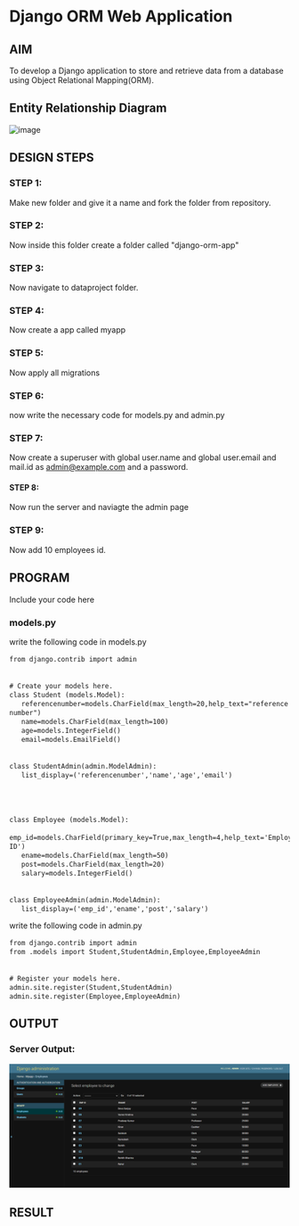 # Django ORM Web Application

## AIM
To develop a Django application to store and retrieve data from a database using Object Relational Mapping(ORM).

## Entity Relationship Diagram

![image](https://github.com/jabezs2005/django-orm-app/assets/147473463/4624c801-d2f9-4474-ae14-726068645b53)




## DESIGN STEPS

### STEP 1:
Make new folder and give it a name and fork the folder from repository.

### STEP 2:
Now inside this folder create a folder called "django-orm-app" 

### STEP 3:
Now navigate to dataproject folder.

### STEP 4:
Now create a app called myapp

### STEP 5:
Now apply all migrations 

### STEP 6:
now write the necessary code for models.py and admin.py

### STEP 7:
Now create a superuser with global user.name and global user.email and mail.id as admin@example.com and a password.

#### STEP 8:
Now run the server and naviagte the admin page 

### STEP 9:
Now add 10 employees id.

## PROGRAM

Include your code here
### models.py
 
 write the following  code  in models.py
 ```from django.db import models
from django.contrib import admin


# Create your models here.
class Student (models.Model):
    referencenumber=models.CharField(max_length=20,help_text="reference number")
    name=models.CharField(max_length=100)
    age=models.IntegerField()
    email=models.EmailField()


class StudentAdmin(admin.ModelAdmin):
    list_display=('referencenumber','name','age','email')




class Employee (models.Model):
   emp_id=models.CharField(primary_key=True,max_length=4,help_text='Employee ID')
    ename=models.CharField(max_length=50)
    post=models.CharField(max_length=20)
    salary=models.IntegerField()


class EmployeeAdmin(admin.ModelAdmin):
    list_display=('emp_id','ename','post','salary')
```

write the following code in admin.py

```
from django.contrib import admin
from .models import Student,StudentAdmin,Employee,EmployeeAdmin


# Register your models here.
admin.site.register(Student,StudentAdmin)
admin.site.register(Employee,EmployeeAdmin)

```
## OUTPUT

### Server Output:
![serveroutput](./server%20output.png)


## RESULT
